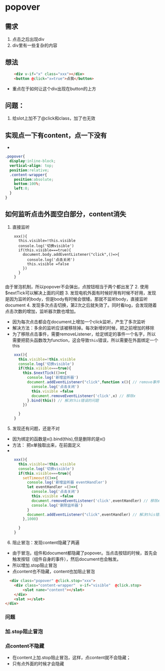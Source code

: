 # popover
## 需求
1. 点击之后出现div
2. div里有一些复杂的内容
## 想法
```html
    <div v-if="x" class="xxx"></div>
    <button @click="x=true">点我</button>
```
* 重点在于如何让这个div出现在button的上方
## 问题：
1. 给slot上加不了@click和class，加了也无效
## 实现点一下有content，点一下没有
* 
```css
.popover{
  display:inline-block;
  vertical-align: top;
  position:relative;
  .content-wrapper{
    position:absolute;
    bottom:100%;
    left:0;
  }
}
```
## 如何监听点击外面空白部分，content消失
1. 直接监听
```
    xxx(){
      this.visible=!this.visible
      console.log('切换visible')
      if(this.visible===true){
        document.body.addEventListener("click",()=>{
          console.log('点击关闭')
          this.visible =false
        })
      }
    }
```
由于冒泡机制，所以popover不会弹出，点按钮相当于两个都出发了
2. 使用$nextTick可以解决上面的问题
3. 发现电机外面有时候好用有时候不好用，发现是因为监听的body，但是body有时候会很矮。那就不监听body，直接监听document
4. 发现多次点击切换，第2次之后就失效了。同时看log，会发现随着点击次数的增加，监听器次数也增加。
* 因为每次点击都会在document上增加一个click监听，产生了多次监听
* 解决方法：多余的监听应该被移除掉。每次新增的时候，把之前增加的移除
* 为了移除点击事件，需要removeListener，给定绑定的事件一个名字，所以需要把箭头函数改为function，这会导致`this`错误，所以需要在外面绑定一个this
``` js
    xxx(){
      this.visible=!this.visible
      console.log('切换visible')
      if(this.visible===true){
        this.$nextTick(()=>{
          console.log('新增监听器')
          document.addEventListener("click",function x(){ // remove事件需要有事件的名字
            console.log('点击关闭')
            this.visible =false
            document.removeEventListener('click',x) // 移除x
          }.bind(this)) // 解决this错误的问题
        })

      }
    }
```
5. 发现还有问题，还是不对
* 因为绑定的函数是x().bind(this),但是删除的是x()
* 方法： 把x单独取出来，在前面定义
* 
```js
    xxx(){
      this.visible=!this.visible
      console.log('切换visible')
      if(this.visible===true){
        setTimeout(()=>{
          console.log('新增监听器 eventHandler')
          let eventHandler =()=>{
            console.log('点击关闭')
            this.visible =false
            document.removeEventListener('click',eventHandler) // 移除x
            console.log('删除监听器')
          }
          document.addEventListener("click",eventHandler) // 解决this错误的问题
        },1000)

      }
    }
```
6. 阻止冒泡：发现content隐藏了两遍
* 由于冒泡，组件和document都隐藏了popover。当点击按钮的时候，首先会触发按钮（组件自身的事件），然后document也会触发。
* 所以增加.stop阻止冒泡
* 点content也不隐藏，content也加阻止冒泡
```html
  <div class="popover" @click.stop="xxx">
    <div class="content-wrapper"  v-if="visible"  @click.stop>
        <slot name="content"></slot>
    </div>
    <slot ></slot>
</div>
```
### 问题
### 加.stop阻止冒泡
### 点content不隐藏
* 在content上加.stop阻止冒泡，这样，点content就不会隐藏； 
* 只有点外面的时候才会隐藏